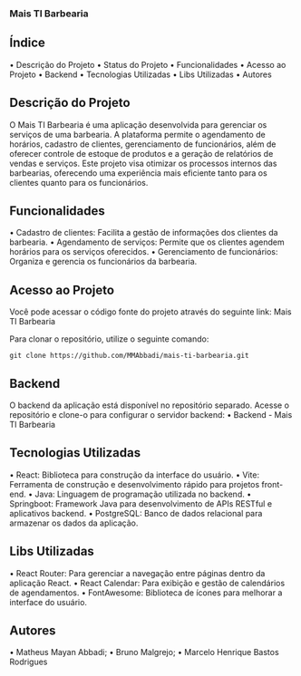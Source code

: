 ### Mais TI Barbearia
## Índice
• Descrição do Projeto
• Status do Projeto
• Funcionalidades
• Acesso ao Projeto
• Backend
• Tecnologias Utilizadas
• Libs Utilizadas
• Autores


## Descrição do Projeto
O Mais TI Barbearia é uma aplicação desenvolvida para gerenciar os serviços de uma barbearia. A plataforma permite o agendamento de horários, cadastro de clientes, gerenciamento de funcionários, além de oferecer controle de estoque de produtos e a geração de relatórios de vendas e serviços.
Este projeto visa otimizar os processos internos das barbearias, oferecendo uma experiência mais eficiente tanto para os clientes quanto para os funcionários.

## Funcionalidades
• Cadastro de clientes: Facilita a gestão de informações dos clientes da barbearia.
• Agendamento de serviços: Permite que os clientes agendem horários para os serviços oferecidos.
• Gerenciamento de funcionários: Organiza e gerencia os funcionários da barbearia.

## Acesso ao Projeto
Você pode acessar o código fonte do projeto através do seguinte link: Mais TI Barbearia

Para clonar o repositório, utilize o seguinte comando:
```
git clone https://github.com/MMAbbadi/mais-ti-barbearia.git
```

## Backend
O backend da aplicação está disponível no repositório separado. Acesse o repositório e clone-o para configurar o servidor backend:
• Backend - Mais TI Barbearia

## Tecnologias Utilizadas
• React: Biblioteca para construção da interface do usuário.
• Vite: Ferramenta de construção e desenvolvimento rápido para projetos front-end.
• Java: Linguagem de programação utilizada no backend.
• Springboot: Framework Java para desenvolvimento de APIs RESTful e aplicativos backend.
• PostgreSQL: Banco de dados relacional para armazenar os dados da aplicação.

## Libs Utilizadas
• React Router: Para gerenciar a navegação entre páginas dentro da aplicação React.
• React Calendar: Para exibição e gestão de calendários de agendamentos.
• FontAwesome: Biblioteca de ícones para melhorar a interface do usuário.

## Autores
• Matheus Mayan Abbadi;
• Bruno Malgrejo;
• Marcelo Henrique Bastos Rodrigues
